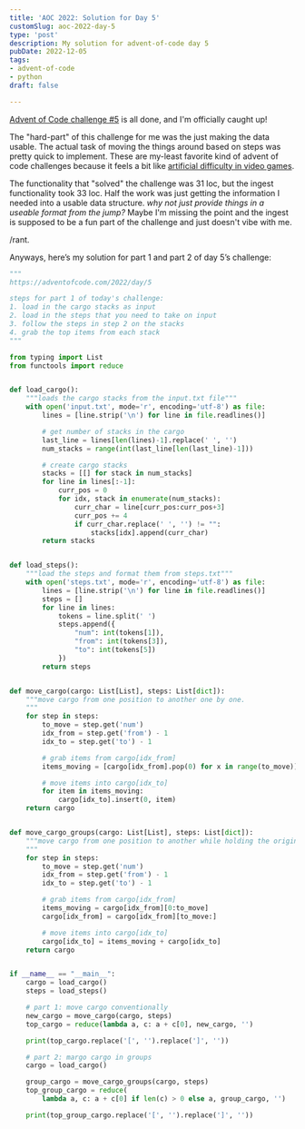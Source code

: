 ```yaml
---
title: 'AOC 2022: Solution for Day 5'
customSlug: aoc-2022-day-5
type: 'post'
description: My solution for advent-of-code day 5
pubDate: 2022-12-05
tags:
- advent-of-code
- python
draft: false

---
```

[Advent of Code challenge #5](https://adventofcode.com/2022/day/5) is all done, and I'm officially caught up! 

The "hard-part" of this challenge for me was the just making the data usable. The actual task of moving the things around based on steps was pretty quick to implement. These are my-least favorite kind of advent of code challenges because it feels a bit like [artificial difficulty in video games](https://videogaming.fandom.com/wiki/Artificial_Difficulty). 

The functionality that "solved" the challenge was 31 loc, but the ingest functionality took 33 loc. Half the work was just getting the information I needed into a usable data structure. _why not just provide things in a useable format from the jump?_ Maybe I'm missing the point and the ingest is supposed to be a fun part of the challenge and just doesn't vibe with me. 

/rant.

Anyways, here’s my solution for part 1 and part 2 of day 5’s challenge:

```python
"""
https://adventofcode.com/2022/day/5

steps for part 1 of today's challenge:
1. load in the cargo stacks as input
2. load in the steps that you need to take on input
3. follow the steps in step 2 on the stacks
4. grab the top items from each stack
"""

from typing import List
from functools import reduce


def load_cargo():
    """loads the cargo stacks from the input.txt file"""
    with open('input.txt', mode='r', encoding='utf-8') as file:
        lines = [line.strip('\n') for line in file.readlines()]

        # get number of stacks in the cargo
        last_line = lines[len(lines)-1].replace(' ', '')
        num_stacks = range(int(last_line[len(last_line)-1]))

        # create cargo stacks
        stacks = [[] for stack in num_stacks]
        for line in lines[:-1]:
            curr_pos = 0
            for idx, stack in enumerate(num_stacks):
                curr_char = line[curr_pos:curr_pos+3]
                curr_pos += 4
                if curr_char.replace(' ', '') != "":
                    stacks[idx].append(curr_char)
        return stacks


def load_steps():
    """load the steps and format them from steps.txt"""
    with open('steps.txt', mode='r', encoding='utf-8') as file:
        lines = [line.strip('\n') for line in file.readlines()]
        steps = []
        for line in lines:
            tokens = line.split(' ')
            steps.append({
                "num": int(tokens[1]),
                "from": int(tokens[3]),
                "to": int(tokens[5])
            })
        return steps


def move_cargo(cargo: List[List], steps: List[dict]):
    """move cargo from one position to another one by one.
    """
    for step in steps:
        to_move = step.get('num')
        idx_from = step.get('from') - 1
        idx_to = step.get('to') - 1

        # grab items from cargo[idx_from]
        items_moving = [cargo[idx_from].pop(0) for x in range(to_move)]

        # move items into cargo[idx_to]
        for item in items_moving:
            cargo[idx_to].insert(0, item)
    return cargo


def move_cargo_groups(cargo: List[List], steps: List[dict]):
    """move cargo from one position to another while holding the original shape.
    """
    for step in steps:
        to_move = step.get('num')
        idx_from = step.get('from') - 1
        idx_to = step.get('to') - 1

        # grab items from cargo[idx_from]
        items_moving = cargo[idx_from][0:to_move]
        cargo[idx_from] = cargo[idx_from][to_move:]

        # move items into cargo[idx_to]
        cargo[idx_to] = items_moving + cargo[idx_to]
    return cargo


if __name__ == "__main__":
    cargo = load_cargo()
    steps = load_steps()

    # part 1: move cargo conventionally
    new_cargo = move_cargo(cargo, steps)
    top_cargo = reduce(lambda a, c: a + c[0], new_cargo, '')

    print(top_cargo.replace('[', '').replace(']', ''))

    # part 2: margo cargo in groups
    cargo = load_cargo()

    group_cargo = move_cargo_groups(cargo, steps)
    top_group_cargo = reduce(
        lambda a, c: a + c[0] if len(c) > 0 else a, group_cargo, '')

    print(top_group_cargo.replace('[', '').replace(']', ''))
```
